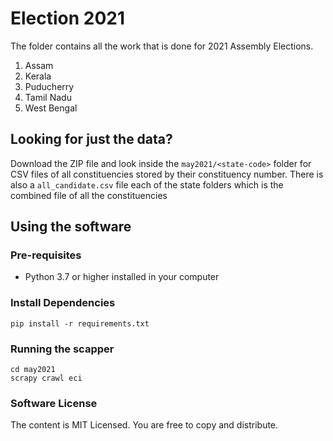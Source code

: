 # Election 2021

The folder contains all the work that is done for 2021 Assembly Elections.

1. Assam
2. Kerala
3. Puducherry
4. Tamil Nadu
5. West Bengal

## Looking for just the data?

Download the ZIP file and look inside the `may2021/<state-code>` folder for CSV files of all constituencies stored by their constituency number.
There is also a `all_candidate.csv` file each of the state folders which is the combined file of all the constituencies

## Using the software

### Pre-requisites

- Python 3.7 or higher installed in your computer

### Install Dependencies

```
pip install -r requirements.txt
```

### Running the scapper

```
cd may2021
scrapy crawl eci
```

### Software License

The content is MIT Licensed. You are free to copy and distribute.
